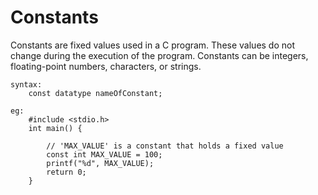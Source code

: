 # Constants
Constants are fixed values used in a C program. These values do not change during the execution of the program. Constants can be integers, floating-point numbers, characters, or strings.
```
syntax:
    const datatype nameOfConstant;
```    
```
eg:  
    #include <stdio.h>  
    int main() {
    
        // 'MAX_VALUE' is a constant that holds a fixed value
        const int MAX_VALUE = 100;  
        printf("%d", MAX_VALUE);
        return 0;
    }
```
